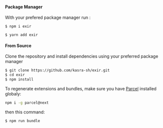 #### Package Manager
With your prefered package manager run :
```shell script
$ npm i exir
```
```shell script
$ yarn add exir
```
#### From Source
Clone the repository and install dependencies using your preferred package manager
```sh
$ git clone https://github.com/kasra-sh/exir.git
$ cd exir
$ npm install
```
To regenerate extensions and bundles, make sure you have [Parcel](https://parceljs.org) installed globaly:
```sh
npm i -g parcel@next
```
then this command:
```sh
$ npm run bundle
```